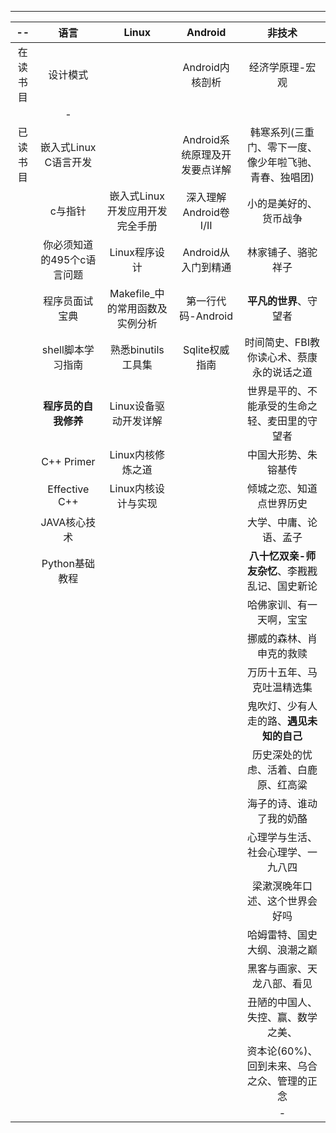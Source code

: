 



------------


|     --      |       语言      |     Linux    |   Android   |   非技术       |
|:---------:  | :------------: | :----------: | :---------: | :-------------:|
|在读书目      |设计模式|         | Android内核剖析|经济学原理-宏观|   
|             |  - |         |         |          |   
| 已读书目 |嵌入式Linux C语言开发||Android系统原理及开发要点详解|韩寒系列(三重门、零下一度、像少年啦飞驰、青春、独唱团)|   
|        |c与指针|嵌入式Linux开发应用开发完全手册|深入理解Android卷I/II|小的是美好的、货币战争|   
|        |你必须知道的495个c语言问题 |Linux程序设计|Android从入门到精通| 林家铺子、骆驼祥子|   
|        |程序员面试宝典 |Makefile_中的常用函数及实例分析|第一行代码-Android|**平凡的世界**、守望者|   
|        | shell脚本学习指南|熟悉binutils工具集|Sqlite权威指南|时间简史、FBI教你读心术、蔡康永的说话之道|   
|        | **程序员的自我修养**|Linux设备驱动开发详解| |世界是平的、不能承受的生命之轻、麦田里的守望者|   
|        | C++ Primer |Linux内核修炼之道|       |中国大形势、朱镕基传|   
|        | Effective C++|Linux内核设计与实现|        |倾城之恋、知道点世界历史|   
|        | JAVA核心技术 |         |         |大学、中庸、论语、孟子|   
|        | Python基础教程     |         |         |**八十忆双亲-师友杂忆**、李戡戡乱记、国史新论|   
|        |     |         |         |哈佛家训、有一天啊，宝宝|   
|        |     |         |         |挪威的森林、肖申克的救赎|   
|        |     |         |         |万历十五年、马克吐温精选集|   
|        |     |         |         |鬼吹灯、少有人走的路、**遇见未知的自己**|   
|        |     |         |         |历史深处的忧虑、活着、白鹿原、红高粱|   
|        |     |         |         |海子的诗、谁动了我的奶酪|   
|        |     |         |         |心理学与生活、社会心理学、一九八四|   
|        |     |         |         |梁漱溟晚年口述、这个世界会好吗|   
|        |     |         |         |哈姆雷特、国史大纲、浪潮之巅|   
|        |     |         |         |黑客与画家、天龙八部、看见|   
|        |     |         |         |丑陋的中国人、失控、赢、数学之美、|   
|        |     |         |         |资本论(60%)、回到未来、乌合之众、管理的正念|   
|        |     |         |         |   - |   


